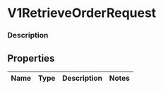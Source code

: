 
# V1RetrieveOrderRequest

### Description



## Properties
Name | Type | Description | Notes
------------ | ------------- | ------------- | -------------



